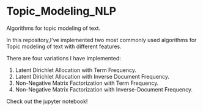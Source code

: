 # Topic_Modeling_NLP
Algorithms for topic modeling of text.

In this repository,I've implemented two most commonly used algorithms for Topic modeling of text with different features.

There are four variations I have implemented:

1. Latent Dirichlet Allocation with Term Frequency.
2. Latent Dirichlet Allocation with Inverse Document Frequency.
3. Non-Negative Matrix Factorization with Term Frequency.
4. Non-Negative Matrix Factorization with Inverse-Document Frequency.

Check out the jupyter notebook!



